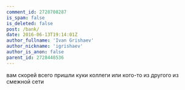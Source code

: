 ```yaml
---
comment_id: 2728708287
is_spam: false
is_deleted: false
post: /bank/
date: 2016-06-13T19:14:01Z
author_fullname: 'Ivan Grishaev'
author_nickname: 'igrishaev'
author_is_anon: false
parent_id: 2728448536
---
```


<p>вам скорей всего пришли куки коллеги или кого-то из другого из смежной сети</p>
